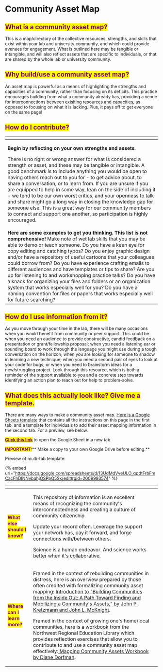 # Community Asset Map

## <mark style="color:purple;">**What is a community asset map?**</mark>

This is a map/directory of the collective resources, strengths, and skills that exist within your lab and university community, and which could provide avenues for engagement. What is outlined here may be tangible or intangible, and will also reflect assets that are specific to individuals, or that are shared by the whole lab or university community.&#x20;

## <mark style="color:purple;">Why build/use a community asset map?</mark>&#x20;

An asset map is powerful as a means of highlighting the strengths and capacities of a community, rather than focusing on its deficits. This practice encourages building from what a community already has, providing a venue for interconnections between exisiting resources and capacities, as opposed to focusing on what it is lacking. Plus, it pays off to get everyone on the same page!&#x20;

## <mark style="color:purple;">**How do I contribute?**</mark>

<table data-card-size="large" data-column-title-hidden data-view="cards"><thead><tr><th></th></tr></thead><tbody><tr><td><p><strong>Begin by reflecting on your own strengths and assets.</strong> </p><p>There is no right or wrong answer for what is considered a strength or asset, and these may be tangible or intangible. A good benchmark is to include anything you would be open to having others reach out to you for - to get advice about, to share a conversation, or to learn from. If you are unsure if you are equipped to help in some way, lean on the side of including it - we tend to be our own worst critics, and your openness to talk and share might go a long way in closing the knowledge gap for someone else. This is a great way for our community members to connect and support one another, so participation is highly encouraged. </p></td></tr><tr><td><strong>Here are some examples to get you thinking. This list is not comprehensive!</strong> Make note of wet lab skills that you may be able to demo or teach someone. Do you have a keen eye for copy editing and catching typos? Do you enjoy graphic design and/or have a repository of useful cartoons that your colleagues could borrow from? Do you have experience crafting emails to different audiences and have templates or tips to share? Are you up for listening to and workshopping practice talks? Do you have a knack for organizing your files and folders or an organization system that works especially well for you? Do you have a naming convention for files or papers that works especially well for future searching?</td></tr></tbody></table>

## <mark style="color:purple;">How do I use information from it?</mark>

As you move through your time in the lab, there will be many occasions when you would benefit from community or peer support. This could be when you need an audience to provide constructive, candid feedback on a presentation or grant/fellowship proposal; when you need a listening ear or sounding board to work through the language you might use during a tough conversation on the horizon; when you are looking for someone to shadow in learning a new technique; when you need a second pair of eyes to look at your code for bugs; or when you need to brainstorm ideas for a new/struggling project. Look through this resource, which is both a reminder of the support available to you and a concrete step towards identifying an action plan to reach out for help to problem-solve.&#x20;

## <mark style="color:purple;">What does this actually look like? Give me a template.</mark>

There are many ways to make a community asset map. [Here is a Google Sheets template](https://docs.google.com/spreadsheets/d/13UdMdVveULO\_qpdtFrbFmCacFhDINNvbqhjOSPpQ5Sk/edit?usp=share\_link) that contains all the instructions on this page in the first tab, and a template for individuals to add their asset mapping information in the second tab. For a preview, see below.

<mark style="color:purple;">****</mark>[<mark style="color:purple;">**Click this link**</mark>](https://docs.google.com/spreadsheets/d/13UdMdVveULO\_qpdtFrbFmCacFhDINNvbqhjOSPpQ5Sk/edit?usp=share\_link) <mark style="color:purple;">****</mark> to open the Google Sheet in a new tab.&#x20;

<mark style="color:purple;">**IMPORTANT:**</mark>** Make a copy to your own Google Drive before editing.**&#x20;

Preview of multi-tab template:

{% embed url="https://docs.google.com/spreadsheets/d/13UdMdVveULO_qpdtFrbFmCacFhDINNvbqhjOSPpQ5Sk/edit#gid=2009993574" %}

<table data-card-size="large" data-column-title-hidden data-view="cards"><thead><tr><th></th><th></th><th data-hidden></th></tr></thead><tbody><tr><td><mark style="color:purple;"><strong>What else should I know?</strong></mark></td><td><p>This repository of information is an excellent means of recognizing the community's interconnectedness and creating a culture of community citizenship. </p><p></p><p>Update your record often. Leverage the support your network has, pay it forward, and forge connections with/between others. </p><p></p><p>Science is a human endeavor. And science works better when it's collaborative. </p></td><td></td></tr><tr><td><mark style="color:purple;"><strong>Where can I learn more?</strong></mark></td><td><p>Framed in the context of rebuilding communities in distress, here is an overview prepared by those often credited with formalizing community asset mapping: <a href="https://resources.depaul.edu/abcd-institute/publications/Documents/GreenBookIntro%202018.pdf">Introduction to "Building Communities from the Inside Out: A Path Toward Finding and Mobilizing a Community's Assets," by John P. Kretzmann and John L. McKnight</a>.</p><p></p><p>Framed in the context of growing one's home/local communities, here is a workbook from the Northwest Regional Education Library which provides reflection exercises that allow you to contribute to and use a community asset map effectively:<a href="https://resources.depaul.edu/abcd-institute/resources/Documents/DorfmanMappingCommunityAssetsWorkBook.pdf"> </a><a href="https://resources.depaul.edu/abcd-institute/resources/Documents/DorfmanMappingCommunityAssetsWorkBook.pdf">Mapping Community Assets Workbook by Diane Dorfman</a>.</p></td><td></td></tr></tbody></table>

<mark style="color:purple;"></mark>
